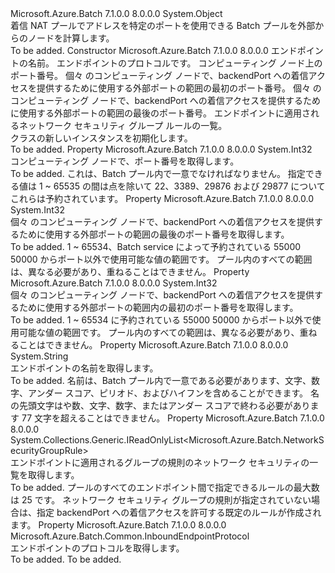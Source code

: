 <Type Name="InboundNatPool" FullName="Microsoft.Azure.Batch.InboundNatPool">
  <TypeSignature Language="C#" Value="public class InboundNatPool" />
  <TypeSignature Language="ILAsm" Value=".class public auto ansi beforefieldinit InboundNatPool extends System.Object" />
  <TypeSignature Language="DocId" Value="T:Microsoft.Azure.Batch.InboundNatPool" />
  <TypeSignature Language="VB.NET" Value="Public Class InboundNatPool" />
  <TypeSignature Language="F#" Value="type InboundNatPool = class&#xA;    interface ITransportObjectProvider&lt;InboundNATPool&gt;&#xA;    interface IPropertyMetadata&#xA;    interface IModifiable&#xA;    interface IReadOnly" />
  <AssemblyInfo>
    <AssemblyName>Microsoft.Azure.Batch</AssemblyName>
    <AssemblyVersion>7.1.0.0</AssemblyVersion>
    <AssemblyVersion>8.0.0.0</AssemblyVersion>
  </AssemblyInfo>
  <Base>
    <BaseTypeName>System.Object</BaseTypeName>
  </Base>
  <Interfaces />
  <Docs>
    <summary>
            着信 NAT プールでアドレスを特定のポートを使用できる Batch プールを外部からのノードを計算します。
            </summary>
    <remarks>To be added.</remarks>
  </Docs>
  <Members>
    <Member MemberName=".ctor">
      <MemberSignature Language="C#" Value="public InboundNatPool (string name, Microsoft.Azure.Batch.Common.InboundEndpointProtocol protocol, int backendPort, int frontendPortRangeStart, int frontendPortRangeEnd, System.Collections.Generic.IReadOnlyList&lt;Microsoft.Azure.Batch.NetworkSecurityGroupRule&gt; networkSecurityGroupRules = null);" />
      <MemberSignature Language="ILAsm" Value=".method public hidebysig specialname rtspecialname instance void .ctor(string name, valuetype Microsoft.Azure.Batch.Common.InboundEndpointProtocol protocol, int32 backendPort, int32 frontendPortRangeStart, int32 frontendPortRangeEnd, class System.Collections.Generic.IReadOnlyList`1&lt;class Microsoft.Azure.Batch.NetworkSecurityGroupRule&gt; networkSecurityGroupRules) cil managed" />
      <MemberSignature Language="DocId" Value="M:Microsoft.Azure.Batch.InboundNatPool.#ctor(System.String,Microsoft.Azure.Batch.Common.InboundEndpointProtocol,System.Int32,System.Int32,System.Int32,System.Collections.Generic.IReadOnlyList{Microsoft.Azure.Batch.NetworkSecurityGroupRule})" />
      <MemberSignature Language="VB.NET" Value="Public Sub New (name As String, protocol As InboundEndpointProtocol, backendPort As Integer, frontendPortRangeStart As Integer, frontendPortRangeEnd As Integer, Optional networkSecurityGroupRules As IReadOnlyList(Of NetworkSecurityGroupRule) = null)" />
      <MemberSignature Language="F#" Value="new Microsoft.Azure.Batch.InboundNatPool : string * Microsoft.Azure.Batch.Common.InboundEndpointProtocol * int * int * int * System.Collections.Generic.IReadOnlyList&lt;Microsoft.Azure.Batch.NetworkSecurityGroupRule&gt; -&gt; Microsoft.Azure.Batch.InboundNatPool" Usage="new Microsoft.Azure.Batch.InboundNatPool (name, protocol, backendPort, frontendPortRangeStart, frontendPortRangeEnd, networkSecurityGroupRules)" />
      <MemberType>Constructor</MemberType>
      <AssemblyInfo>
        <AssemblyName>Microsoft.Azure.Batch</AssemblyName>
        <AssemblyVersion>7.1.0.0</AssemblyVersion>
        <AssemblyVersion>8.0.0.0</AssemblyVersion>
      </AssemblyInfo>
      <Parameters>
        <Parameter Name="name" Type="System.String" />
        <Parameter Name="protocol" Type="Microsoft.Azure.Batch.Common.InboundEndpointProtocol" />
        <Parameter Name="backendPort" Type="System.Int32" />
        <Parameter Name="frontendPortRangeStart" Type="System.Int32" />
        <Parameter Name="frontendPortRangeEnd" Type="System.Int32" />
        <Parameter Name="networkSecurityGroupRules" Type="System.Collections.Generic.IReadOnlyList&lt;Microsoft.Azure.Batch.NetworkSecurityGroupRule&gt;" />
      </Parameters>
      <Docs>
        <param name="name">エンドポイントの名前。</param>
        <param name="protocol">エンドポイントのプロトコルです。</param>
        <param name="backendPort">コンピューティング ノード上のポート番号。</param>
        <param name="frontendPortRangeStart">個々 のコンピューティング ノードで、backendPort への着信アクセスを提供するために使用する外部ポートの範囲の最初のポート番号。</param>
        <param name="frontendPortRangeEnd">個々 のコンピューティング ノードで、backendPort への着信アクセスを提供するために使用する外部ポートの範囲の最後のポート番号。</param>
        <param name="networkSecurityGroupRules">エンドポイントに適用されるネットワーク セキュリティ グループ ルールの一覧。</param>
        <summary>
            <see cref="T:Microsoft.Azure.Batch.InboundNatPool" /> クラスの新しいインスタンスを初期化します。
            </summary>
        <remarks>To be added.</remarks>
      </Docs>
    </Member>
    <Member MemberName="BackendPort">
      <MemberSignature Language="C#" Value="public int BackendPort { get; }" />
      <MemberSignature Language="ILAsm" Value=".property instance int32 BackendPort" />
      <MemberSignature Language="DocId" Value="P:Microsoft.Azure.Batch.InboundNatPool.BackendPort" />
      <MemberSignature Language="VB.NET" Value="Public ReadOnly Property BackendPort As Integer" />
      <MemberSignature Language="F#" Value="member this.BackendPort : int" Usage="Microsoft.Azure.Batch.InboundNatPool.BackendPort" />
      <MemberType>Property</MemberType>
      <AssemblyInfo>
        <AssemblyName>Microsoft.Azure.Batch</AssemblyName>
        <AssemblyVersion>7.1.0.0</AssemblyVersion>
        <AssemblyVersion>8.0.0.0</AssemblyVersion>
      </AssemblyInfo>
      <ReturnValue>
        <ReturnType>System.Int32</ReturnType>
      </ReturnValue>
      <Docs>
        <summary>
            コンピューティング ノードで、ポート番号を取得します。
            </summary>
        <value>To be added.</value>
        <remarks>
            これは、Batch プール内で一意でなければなりません。 指定できる値は 1 ~ 65535 の間は点を除いて 22、3389、29876 および 29877 についてこれらは予約されています。
            </remarks>
      </Docs>
    </Member>
    <Member MemberName="FrontendPortRangeEnd">
      <MemberSignature Language="C#" Value="public int FrontendPortRangeEnd { get; }" />
      <MemberSignature Language="ILAsm" Value=".property instance int32 FrontendPortRangeEnd" />
      <MemberSignature Language="DocId" Value="P:Microsoft.Azure.Batch.InboundNatPool.FrontendPortRangeEnd" />
      <MemberSignature Language="VB.NET" Value="Public ReadOnly Property FrontendPortRangeEnd As Integer" />
      <MemberSignature Language="F#" Value="member this.FrontendPortRangeEnd : int" Usage="Microsoft.Azure.Batch.InboundNatPool.FrontendPortRangeEnd" />
      <MemberType>Property</MemberType>
      <AssemblyInfo>
        <AssemblyName>Microsoft.Azure.Batch</AssemblyName>
        <AssemblyVersion>7.1.0.0</AssemblyVersion>
        <AssemblyVersion>8.0.0.0</AssemblyVersion>
      </AssemblyInfo>
      <ReturnValue>
        <ReturnType>System.Int32</ReturnType>
      </ReturnValue>
      <Docs>
        <summary>
            個々 のコンピューティング ノードで、backendPort への着信アクセスを提供するために使用する外部ポートの範囲の最後のポート番号を取得します。
            </summary>
        <value>To be added.</value>
        <remarks>
            1 ~ 65534、Batch service によって予約されている 55000 50000 からポート以外で使用可能な値の範囲です。 プール内のすべての範囲は、異なる必要があり、重ねることはできません。
            </remarks>
      </Docs>
    </Member>
    <Member MemberName="FrontendPortRangeStart">
      <MemberSignature Language="C#" Value="public int FrontendPortRangeStart { get; }" />
      <MemberSignature Language="ILAsm" Value=".property instance int32 FrontendPortRangeStart" />
      <MemberSignature Language="DocId" Value="P:Microsoft.Azure.Batch.InboundNatPool.FrontendPortRangeStart" />
      <MemberSignature Language="VB.NET" Value="Public ReadOnly Property FrontendPortRangeStart As Integer" />
      <MemberSignature Language="F#" Value="member this.FrontendPortRangeStart : int" Usage="Microsoft.Azure.Batch.InboundNatPool.FrontendPortRangeStart" />
      <MemberType>Property</MemberType>
      <AssemblyInfo>
        <AssemblyName>Microsoft.Azure.Batch</AssemblyName>
        <AssemblyVersion>7.1.0.0</AssemblyVersion>
        <AssemblyVersion>8.0.0.0</AssemblyVersion>
      </AssemblyInfo>
      <ReturnValue>
        <ReturnType>System.Int32</ReturnType>
      </ReturnValue>
      <Docs>
        <summary>
            個々 のコンピューティング ノードで、backendPort への着信アクセスを提供するために使用する外部ポートの範囲内の最初のポート番号を取得します。
            </summary>
        <value>To be added.</value>
        <remarks>
            1 ~ 65534 に予約されている 55000 50000 からポート以外で使用可能な値の範囲です。 プール内のすべての範囲は、異なる必要があり、重ねることはできません。
            </remarks>
      </Docs>
    </Member>
    <Member MemberName="Name">
      <MemberSignature Language="C#" Value="public string Name { get; }" />
      <MemberSignature Language="ILAsm" Value=".property instance string Name" />
      <MemberSignature Language="DocId" Value="P:Microsoft.Azure.Batch.InboundNatPool.Name" />
      <MemberSignature Language="VB.NET" Value="Public ReadOnly Property Name As String" />
      <MemberSignature Language="F#" Value="member this.Name : string" Usage="Microsoft.Azure.Batch.InboundNatPool.Name" />
      <MemberType>Property</MemberType>
      <AssemblyInfo>
        <AssemblyName>Microsoft.Azure.Batch</AssemblyName>
        <AssemblyVersion>7.1.0.0</AssemblyVersion>
        <AssemblyVersion>8.0.0.0</AssemblyVersion>
      </AssemblyInfo>
      <ReturnValue>
        <ReturnType>System.String</ReturnType>
      </ReturnValue>
      <Docs>
        <summary>
            エンドポイントの名前を取得します。
            </summary>
        <value>To be added.</value>
        <remarks>
            名前は、Batch プール内で一意である必要があります、文字、数字、アンダー スコア、ピリオド、およびハイフンを含めることができます。 名の先頭文字はや数、文字、数字、またはアンダー スコアで終わる必要があります 77 文字を超えることはできません。
            </remarks>
      </Docs>
    </Member>
    <Member MemberName="NetworkSecurityGroupRules">
      <MemberSignature Language="C#" Value="public System.Collections.Generic.IReadOnlyList&lt;Microsoft.Azure.Batch.NetworkSecurityGroupRule&gt; NetworkSecurityGroupRules { get; }" />
      <MemberSignature Language="ILAsm" Value=".property instance class System.Collections.Generic.IReadOnlyList`1&lt;class Microsoft.Azure.Batch.NetworkSecurityGroupRule&gt; NetworkSecurityGroupRules" />
      <MemberSignature Language="DocId" Value="P:Microsoft.Azure.Batch.InboundNatPool.NetworkSecurityGroupRules" />
      <MemberSignature Language="VB.NET" Value="Public ReadOnly Property NetworkSecurityGroupRules As IReadOnlyList(Of NetworkSecurityGroupRule)" />
      <MemberSignature Language="F#" Value="member this.NetworkSecurityGroupRules : System.Collections.Generic.IReadOnlyList&lt;Microsoft.Azure.Batch.NetworkSecurityGroupRule&gt;" Usage="Microsoft.Azure.Batch.InboundNatPool.NetworkSecurityGroupRules" />
      <MemberType>Property</MemberType>
      <AssemblyInfo>
        <AssemblyName>Microsoft.Azure.Batch</AssemblyName>
        <AssemblyVersion>7.1.0.0</AssemblyVersion>
        <AssemblyVersion>8.0.0.0</AssemblyVersion>
      </AssemblyInfo>
      <ReturnValue>
        <ReturnType>System.Collections.Generic.IReadOnlyList&lt;Microsoft.Azure.Batch.NetworkSecurityGroupRule&gt;</ReturnType>
      </ReturnValue>
      <Docs>
        <summary>
            エンドポイントに適用されるグループの規則のネットワーク セキュリティの一覧を取得します。
            </summary>
        <value>To be added.</value>
        <remarks>
            プールのすべてのエンドポイント間で指定できるルールの最大数は 25 です。 ネットワーク セキュリティ グループの規則が指定されていない場合は、指定 backendPort への着信アクセスを許可する既定のルールが作成されます。
            </remarks>
      </Docs>
    </Member>
    <Member MemberName="Protocol">
      <MemberSignature Language="C#" Value="public Microsoft.Azure.Batch.Common.InboundEndpointProtocol Protocol { get; }" />
      <MemberSignature Language="ILAsm" Value=".property instance valuetype Microsoft.Azure.Batch.Common.InboundEndpointProtocol Protocol" />
      <MemberSignature Language="DocId" Value="P:Microsoft.Azure.Batch.InboundNatPool.Protocol" />
      <MemberSignature Language="VB.NET" Value="Public ReadOnly Property Protocol As InboundEndpointProtocol" />
      <MemberSignature Language="F#" Value="member this.Protocol : Microsoft.Azure.Batch.Common.InboundEndpointProtocol" Usage="Microsoft.Azure.Batch.InboundNatPool.Protocol" />
      <MemberType>Property</MemberType>
      <AssemblyInfo>
        <AssemblyName>Microsoft.Azure.Batch</AssemblyName>
        <AssemblyVersion>7.1.0.0</AssemblyVersion>
        <AssemblyVersion>8.0.0.0</AssemblyVersion>
      </AssemblyInfo>
      <ReturnValue>
        <ReturnType>Microsoft.Azure.Batch.Common.InboundEndpointProtocol</ReturnType>
      </ReturnValue>
      <Docs>
        <summary>
            エンドポイントのプロトコルを取得します。
            </summary>
        <value>To be added.</value>
        <remarks>To be added.</remarks>
      </Docs>
    </Member>
  </Members>
</Type>